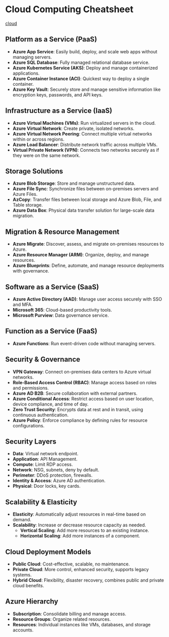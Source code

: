 # Cloud Computing Cheatsheet

[cloud](/Media/cloud.png)

## Platform as a Service (PaaS)
- **Azure App Service**: Easily build, deploy, and scale web apps without managing servers.
- **Azure SQL Database**: Fully managed relational database service.
- **Azure Kubernetes Service (AKS)**: Deploy and manage containerized applications.
- **Azure Container Instance (ACI)**: Quickest way to deploy a single container.
- **Azure Key Vault**: Securely store and manage sensitive information like encryption keys, passwords, and API keys.

## Infrastructure as a Service (IaaS)
- **Azure Virtual Machines (VMs)**: Run virtualized servers in the cloud.
- **Azure Virtual Network**: Create private, isolated networks.
- **Azure Virtual Network Peering**: Connect multiple virtual networks within or across regions.
- **Azure Load Balancer**: Distribute network traffic across multiple VMs.
- **Virtual Private Network (VPN)**: Connects two networks securely as if they were on the same network.

## Storage Solutions
- **Azure Blob Storage**: Store and manage unstructured data.
- **Azure File Sync**: Synchronize files between on-premises servers and Azure Files.
- **AzCopy**: Transfer files between local storage and Azure Blob, File, and Table storage.
- **Azure Data Box**: Physical data transfer solution for large-scale data migration.

## Migration & Resource Management
- **Azure Migrate**: Discover, assess, and migrate on-premises resources to Azure.
- **Azure Resource Manager (ARM)**: Organize, deploy, and manage resources.
- **Azure Blueprints**: Define, automate, and manage resource deployments with governance.

## Software as a Service (SaaS)
- **Azure Active Directory (AAD)**: Manage user access securely with SSO and MFA.
- **Microsoft 365**: Cloud-based productivity tools.
- **Microsoft Purview**: Data governance service.

## Function as a Service (FaaS)
- **Azure Functions**: Run event-driven code without managing servers.

## Security & Governance
- **VPN Gateway**: Connect on-premises data centers to Azure virtual networks.
- **Role-Based Access Control (RBAC)**: Manage access based on roles and permissions.
- **Azure AD B2B**: Secure collaboration with external partners.
- **Azure Conditional Access**: Restrict access based on user location, device compliance, and time of day.
- **Zero Trust Security**: Encrypts data at rest and in transit, using continuous authentication.
- **Azure Policy**: Enforce compliance by defining rules for resource configurations.

## Security Layers
- **Data**: Virtual network endpoint.
- **Application**: API Management.
- **Compute**: Limit RDP access.
- **Network**: NSG, subnets, deny by default.
- **Perimeter**: DDoS protection, firewalls.
- **Identity & Access**: Azure AD authentication.
- **Physical**: Door locks, key cards.

## Scalability & Elasticity
- **Elasticity**: Automatically adjust resources in real-time based on demand.
- **Scalability**: Increase or decrease resource capacity as needed.
  - **Vertical Scaling**: Add more resources to an existing instance.
  - **Horizontal Scaling**: Add more instances of a component.

## Cloud Deployment Models
- **Public Cloud**: Cost-effective, scalable, no maintenance.
- **Private Cloud**: More control, enhanced security, supports legacy systems.
- **Hybrid Cloud**: Flexibility, disaster recovery, combines public and private cloud benefits.

## Azure Hierarchy
- **Subscription**: Consolidate billing and manage access.
- **Resource Groups**: Organize related resources.
- **Resources**: Individual instances like VMs, databases, and storage accounts.

